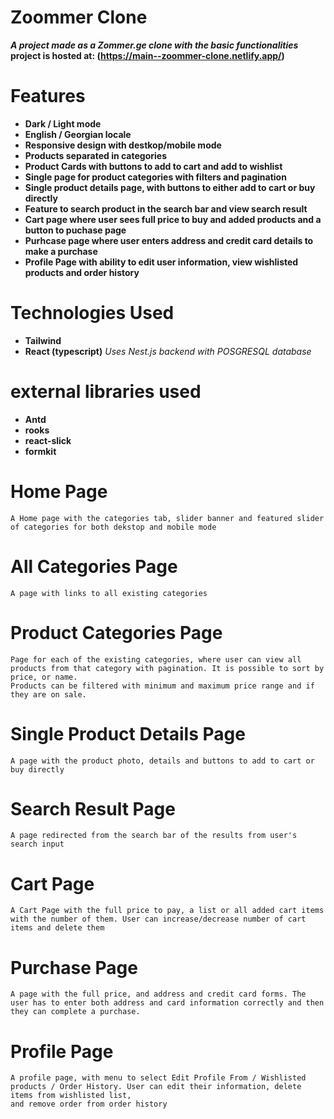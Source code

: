 # Zoommer Clone

***A project made as a Zommer.ge clone with the basic functionalities***
**project is hosted at: (https://main--zoommer-clone.netlify.app/)**

# Features

* **Dark / Light mode**
* **English / Georgian locale**
* **Responsive design with destkop/mobile mode**
* **Products separated in categories**
* **Product Cards with buttons to add to cart and add to wishlist**
* **Single page for product categories with filters and pagination**
* **Single product details page, with buttons to either add to cart or buy directly**
* **Feature to search product in the search bar and view search result**
* **Cart page where user sees full price to buy and added products and a button to puchase page**
* **Purhcase page where user enters address and credit card details to make a purchase**
* **Profile Page with ability to edit user information, view wishlisted products and order history**

# Technologies Used

* **Tailwind**
* **React (typescript)**
_Uses Nest.js backend with POSGRESQL database_

# external libraries used

* **Antd**
* **rooks**
* **react-slick**
* **formkit**


# Home Page

    A Home page with the categories tab, slider banner and featured slider of categories for both dekstop and mobile mode

# All Categories Page

    A page with links to all existing categories

# Product Categories Page
    Page for each of the existing categories, where user can view all products from that category with pagination. It is possible to sort by price, or name. 
    Products can be filtered with minimum and maximum price range and if they are on sale.

# Single Product Details Page
    A page with the product photo, details and buttons to add to cart or  buy directly

# Search Result Page
    A page redirected from the search bar of the results from user's search input

# Cart Page
    A Cart Page with the full price to pay, a list or all added cart items with the number of them. User can increase/decrease number of cart items and delete them

# Purchase Page 
    A page with the full price, and address and credit card forms. The user has to enter both address and card information correctly and then they can complete a purchase.

# Profile Page
    A profile page, with menu to select Edit Profile From / Wishlisted products / Order History. User can edit their information, delete items from wishlisted list, 
    and remove order from order history